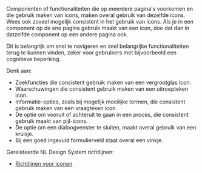 <!-- @license CC0-1.0 -->

Componenten of functionaliteiten die op meerdere pagina's voorkomen en die gebruik maken van icons, maken overal gebruik van dezelfde icons. Wees ook zoveel mogelijk consistent in het gebruik van icons. Als je in een component op de ene pagina gebruik maakt van een icon, doe dat dan in datzelfde component op een andere pagina ook.

Dit is belangrijk om snel te navigeren en snel belangrijke functionaliteiten terug te kunnen vinden, zeker voor gebruikers met bijvoorbeeld een cognitieve beperking.

Denk aan:

- Zoekfuncties die consistent gebruik maken van een vergrootglas icon.
- Waarschuwingen die consistent gebruik maken van een uitroepteken icon.
- Informatie-opties, zoals bij mogelijk moeilijke termen, die consistent gebruik maken van een vraagteken icon.
- De optie om vooruit of achteruit te gaan in een proces, die consistent gebruik maakt van pijl-icons.
- De optie om een dialoogvenster te sluiten, maakt overal gebruik van een kruisje.
- Bij een goed ingevuld formulierveld staat overal een vinkje.

Gerelateerde NL Design System richtlijnen:

- [Richtlijnen voor iconen](/richtlijnen/stijl/iconen/)
